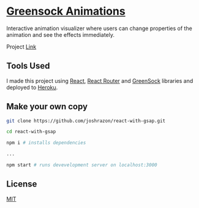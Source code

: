 # [Greensock Animations](https://gsap-animations.herokuapp.com/#/)

Interactive animation visualizer where users can change properties of the animation and see the effects immediately.

Project [Link](https://gsap-animations.herokuapp.com/#/)

## Tools Used

I made this project using [React](https://reactjs.org/), [React Router](https://reactrouter.com/) and [GreenSock](https://greensock.com/) libraries and deployed to [Heroku](https://www.heroku.com/).

## Make your own copy

```bash
git clone https://github.com/joshrazon/react-with-gsap.git

cd react-with-gsap

npm i # installs dependencies

...

npm start # runs devevelopment server on localhost:3000
```

## License
[MIT](https://choosealicense.com/licenses/mit/)